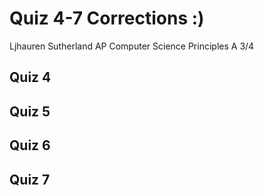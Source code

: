 # Quiz 4-7 Corrections :)
Ljhauren Sutherland
AP Computer Science Principles A 3/4

## Quiz 4


## Quiz 5


## Quiz 6


## Quiz 7


